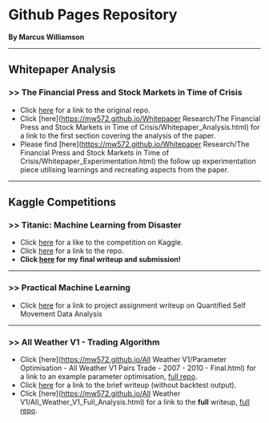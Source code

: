 # Github Pages Repository

**By Marcus Williamson**

---

## Whitepaper Analysis

### >> The Financial Press and Stock Markets in Time of Crisis
* Click [here](https://github.com/mw572/financial-markets/tree/master/Whitepaper%20Research/The%20financial%20press%20and%20stock%20markets%20in%20times%20of%20crisis) for a link to the original repo.
* Click [here](https://mw572.github.io/Whitepaper Research/The Financial Press and Stock Markets in Time of Crisis/Whitepaper_Analysis.html) for a link to the first section covering the analysis of the paper. 
* Please find [here](https://mw572.github.io/Whitepaper Research/The Financial Press and Stock Markets in Time of Crisis/Whitepaper_Experimentation.html) the follow up experimentation piece utilising learnings and recreating aspects from the paper.

---

## Kaggle Competitions

### >> Titanic: Machine Learning from Disaster
* Click [here](https://www.kaggle.com/c/titanic) for a like to the competition on Kaggle.
* Click [here](https://github.com/mw572/Kaggle/tree/master/Titanic%20Survival%20Model) for a link to the repo.
* **Click [here](http://mw572.github.io/Kaggle/Titanic_Writeup.html) for my final writeup and submission!**

---

### >> Practical Machine Learning 
* Click [here](https://mw572.github.io/PracticalMachineLearning/index.html) for a link to project assignment writeup on Quantified Self Movement Data Analysis

---

### >> All Weather V1 - Trading Algorithm 
* Click [here](https://mw572.github.io/All Weather V1/Parameter Optimisation - All Weather V1 Pairs Trade - 2007 - 2010 - Final.html) for a link to an example parameter optimisation, [full repo](https://github.com/ArtificialInvestor/algo-optimisation).
* Click [here](https://mw572.github.io/All%20Weather%20V1/All%20Weather%20V1%20Brief%20Analysis.html) for a link to the brief writeup (without backtest output).
* Click [here](https://mw572.github.io/All Weather V1/All_Weather_V1_Full_Analysis.html) for a link to the **full** writeup, [full repo](https://github.com/ArtificialInvestor/portfolio-algos/tree/master/All%20Weather%20V1).


